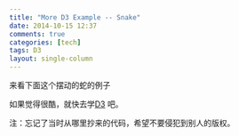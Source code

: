 ```yaml
---
title: "More D3 Example -- Snake"
date: 2014-10-15 12:37
comments: true
categories: [tech]
tags: D3
layout: single-column
---
```

来看下面这个摆动的蛇的例子<!--more-->

<script src="http://d3js.org/d3.v3.min.js"></script> 
<div id="body1">

</div>

<script type="text/javascript"> 

var margin = {top: 40, right: 40, bottom: 40, left: 40},
    width = 960 - margin.left - margin.right,
    height = 500 - margin.top - margin.bottom;

var y = d3.scale.ordinal()
    .domain(d3.range(50))
    .rangePoints([0, height]);

var z = d3.scale.linear()
    .domain([10, 0])
    .range(["hsl(62,100%,90%)", "hsl(228,30%,20%)"])
    .interpolate(d3.interpolateHcl);

var svg = d3.select("#body1").append("svg")
    .attr("width", width + margin.left + margin.right)
    .attr("height", height + margin.top + margin.bottom)
  .append("g")
    .attr("transform", "translate(" + margin.left + "," + margin.top + ")");

svg.selectAll("circle")
    .data(y.domain())
  .enter().append("circle")
    .attr("r", 25)
    .attr("cx", 0)
    .attr("cy", y)
    .style("fill", function(d) { return z(Math.abs(d % 20 - 10)); })
  .transition()
    .duration(2500)
    .delay(function(d) { return d * 40; })
    .each(slide);

function slide() {
  var circle = d3.select(this);
  (function repeat() {
    circle = circle.transition()
        .attr("cx", width)
      .transition()
        .attr("cx", 0)
        .each("start", repeat);
  })();
}
</script>

如果觉得很酷，就快去学<a href="http://d3js.org/">D3</a> 吧。

注：忘记了当时从哪里抄来的代码，希望不要侵犯到别人的版权。
